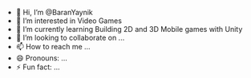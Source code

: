 - 👋 Hi, I’m @BaranYaynik
- 👀 I’m interested in Video Games
- 🌱 I’m currently learning Building 2D and 3D Mobile games with Unity
- 💞️ I’m looking to collaborate on ...
- 📫 How to reach me ...
- 😄 Pronouns: ...
- ⚡ Fun fact: ...

<!---
BaranYaynik/BaranYaynik is a ✨ special ✨ repository because its `README.md` (this file) appears on your GitHub profile.
You can click the Preview link to take a look at your changes.
--->
